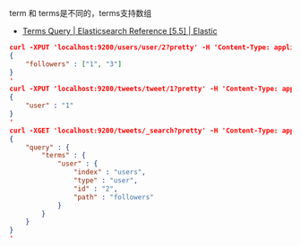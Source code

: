 
term 和 terms是不同的，terms支持数组


* [Terms Query | Elasticsearch Reference [5.5] | Elastic ](https://www.elastic.co/guide/en/elasticsearch/reference/current/query-dsl-terms-query.html)

```json
curl -XPUT 'localhost:9200/users/user/2?pretty' -H 'Content-Type: application/json' -d'
{
    "followers" : ["1", "3"]
}
'
curl -XPUT 'localhost:9200/tweets/tweet/1?pretty' -H 'Content-Type: application/json' -d'
{
    "user" : "1"
}
'
curl -XGET 'localhost:9200/tweets/_search?pretty' -H 'Content-Type: application/json' -d'
{
    "query" : {
        "terms" : {
            "user" : {
                "index" : "users",
                "type" : "user",
                "id" : "2",
                "path" : "followers"
            }
        }
    }
}
'
```